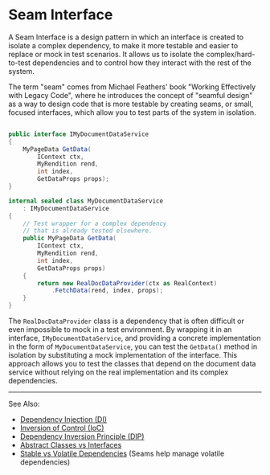 # Seam Interface

A Seam Interface is a design pattern in which an interface is created to isolate a complex dependency, to make it more
testable and easier to replace or mock in test scenarios. It allows us to isolate the complex/hard-to-test dependencies
and to control how they interact with the rest of the system.

The term "seam" comes from Michael Feathers' book "Working Effectively with Legacy Code", where he introduces the
concept of "seamful design" as a way to design code that is more testable by creating seams, or small, focused
interfaces, which allow you to test parts of the system in isolation.

```C#

public interface IMyDocumentDataService
{
    MyPageData GetData(
        IContext ctx,
        MyRendition rend,
        int index,
        GetDataProps props);
}

internal sealed class MyDocumentDataService
    : IMyDocumentDataService
{
    // Test wrapper for a complex dependency
    // that is already tested elsewhere.
    public MyPageData GetData(
        IContext ctx,
        MyRendition rend,
        int index,
        GetDataProps props)
    {
        return new RealDocDataProvider(ctx as RealContext)
            .FetchData(rend, index, props);
    }
}

```

The `RealDocDataProvider` class is a dependency that is often difficult or even impossible to mock in a test
environment. By wrapping it in an interface, `IMyDocumentDataService`, and providing a concrete implementation in the
form of `MyDocumentDataService`, you can test the `GetData()` method in isolation by substituting a mock implementation
of the interface. This approach allows you to test the classes that depend on the document data service without relying
on the real implementation and its complex dependencies.

---
See Also:
- [Dependency Injection (DI)](Dependency-Injection-DI.md)
- [Inversion of Control (IoC)](Inversion-of-Control-IoC.md)
- [Dependency Inversion Principle (DIP)](Dependency-Inversion-Principle-DIP.md)
- [Abstract Classes vs Interfaces](Abstract-Classes-vs-Interfaces.md)
- [Stable vs Volatile Dependencies](Stable-vs-Volatile-Dependencies.md) (Seams help manage volatile dependencies)


